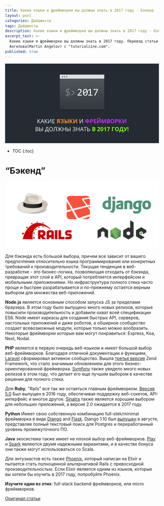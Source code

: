 ```yaml
---
title: Какие языки и фреймворки вы должны знать в 2017 году - Бэкенд
layout: post
categories: Дайджесты
tags: Дайджесты
description: Какие языки и фреймворки вы должны знать в 2017 году - Бэкенд.
excerpt_text: >-
  Какие языки и фреймворки вы должны знать в 2017 году. Перевод статьи Мартина
  Ангелова(Martin Angelov) с "tutorialzine.com".
published: true
---
```


![Какие языки и фреймворки вы должны знать в 2017 году](/images/post/digest/the-languages-and-frameworks-you-should-learn-in-2017.png)

* TOC
{:toc}

# “Бэкенд”

![Какие языки и фреймворки вы должны знать в 2017 году](/images/post/digest/the-languages-and-frameworks-you-should-learn-in-2017-backend.jpg)

Для бэкэнда есть большой выбора, причем все зависит от вашего предпочтения относительно языка программирования или конкретных требований к производительности. Текущая тенденция в веб-разработке - это бизнес-логика, позволяющая отходить от бэкэнда, превращая этот слой в API, который потребляется интерфейсом и мобильными приложениями. Но инфраструктура полного стека часто проще и быстрее разрабатывается и по-прежнему остается верным выбором для множества веб-приложений.

**Node.js** является основным способом запуска JS за пределами браузера. В этом году было выпущено много новых релизов, которые повысили производительность и добавили охват всей спецификации ES6. Node имеет каркасы для создания быстрых API, серверов, настольных приложений и даже роботов, а обширное сообщество создает всевозможные модули, которые только можно вообразить. Некоторые фреймворки которые вам могут понравиться: Express, Koa, Next, Nodal.

**PHP** является в первую очередь веб-языком и имеет большой выбор веб-фреймворков. Благодаря отличной документации и функциям, [Laravel](https://laravel.com/) сформировал активное сообщество. Вышла [третья версия](https://framework.zend.com/blog/2016-06-28-zend-framework-3.html) Zend Framework, что стало значимым обновлением для этого бизнес-ориентированной фреймворка. [Symfony](https://symfony.com/) также увидело много новых релизов в этом году, что делает его еще лучшим выбором в качестве решения для полного стека.

Для **Ruby**, "Rails" все так же остаеться главным фреймворком. [Версия 5.0](http://weblog.rubyonrails.org/2016/6/30/Rails-5-0-final/) Был выпущен в 2016 году, обеспечивая поддержку веб-сокетов, API-интерфейс и многое другое. [Sinatra](http://www.sinatrarb.com/) также является хорошим выбором для небольших приложений, а версия 2.0 ожидается в 2017 году.

**Python** Имеет свою собственную комбинацию full-stek/minimal фреймворка в виде [Django](https://www.djangoproject.com/) and [Flask](http://flask.pocoo.org/). Django 1.10 был [выпущен](https://www.djangoproject.com/weblog/2016/aug/01/django-110-released/) в августе, представляя полный текстовый поиск для Postgres и переработанный уровень промежуточного ПО.

**Java** экосистема также имеет не плохой выбор веб-фреймворков.
[Play](https://www.playframework.com/) и [Spark](http://sparkjava.com/) являются двумя надежными вариантами, и в качестве бонуса они также могут использоваться со Scala.

Для энтузиастов есть также [Phoenix](http://www.phoenixframework.org/), который написан на Elixir и пытается стать полноценной альтернативой Rails с превосходной производительностью. Если Elixir является одним из языков, которые вы хотели бы изучить в 2017 году, попробуйте Phoenix.

**Изучите один из этих**: full-stack backend фреймворков, или micro фреймворков.


[Оригинал статьи](http://tutorialzine.com/2016/12/the-languages-frameworks-tools-you-should-learn-in-2017/)

